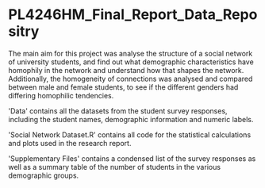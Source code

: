 # PL4246HM_Final_Report_Data_Repositry

The main aim for this project was analyse the structure of a social network of university students, and find out what demographic characteristics have homophily in the network and understand how that shapes the network. Additionally, the homogeneity of connections was analysed and compared between male and female students, to see if the different genders had differing homophilic tendencies.

'Data' contains all the datasets from the student survey responses, including the student names, demographic information and numeric labels. 

'Social Network Dataset.R' contains all code for the statistical calculations and plots used in the research report. 

'Supplementary Files' contains a condensed list of the survey responses as well as a summary table of the number of students in the various demographic groups.
